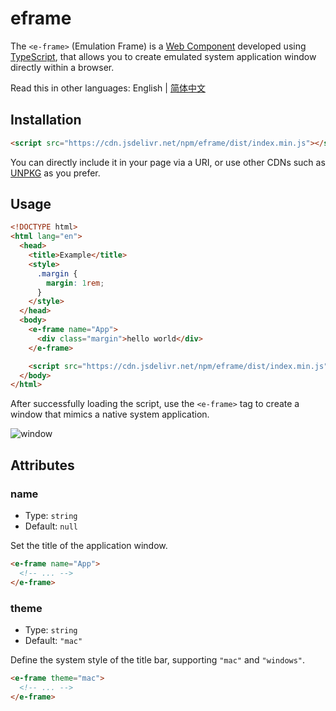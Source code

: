 # eframe

The `<e-frame>` (Emulation Frame) is a [Web Component](https://developer.mozilla.org/en-US/docs/Web/API/Web_components) developed using [TypeScript](https://www.typescriptlang.org/), that allows you to create emulated system application window directly within a browser.

Read this in other languages: English | [简体中文](./README_zh.md)

## Installation

```html
<script src="https://cdn.jsdelivr.net/npm/eframe/dist/index.min.js"></script>
```

You can directly include it in your page via a URI, or use other CDNs such as [UNPKG](https://unpkg.com/) as you prefer.

## Usage

```html
<!DOCTYPE html>
<html lang="en">
  <head>
    <title>Example</title>
    <style>
      .margin {
        margin: 1rem;
      }
    </style>
  </head>
  <body>
    <e-frame name="App">
      <div class="margin">hello world</div>
    </e-frame>

    <script src="https://cdn.jsdelivr.net/npm/eframe/dist/index.min.js"></script>
  </body>
</html>
```

After successfully loading the script, use the `<e-frame>` tag to create a window that mimics a native system application.

![window](https://cdn.sa.net/2024/12/13/3MxQXPkBVqobuyw.png)

## Attributes

### name

- Type: `string`
- Default: `null`

Set the title of the application window.

```html
<e-frame name="App">
  <!-- ... -->
</e-frame>
```

### theme

- Type: `string`
- Default: `"mac"`

Define the system style of the title bar, supporting `"mac"` and `"windows"`.

```html
<e-frame theme="mac">
  <!-- ... -->
</e-frame>
```
